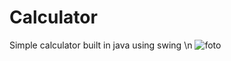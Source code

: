 # Calculator
Simple calculator built in java using swing \n
![foto](https://github.com/GebratenesOmelett/Calculator/assets/78979897/24d9f800-3c15-4380-a4fc-0276bc357b8f)
